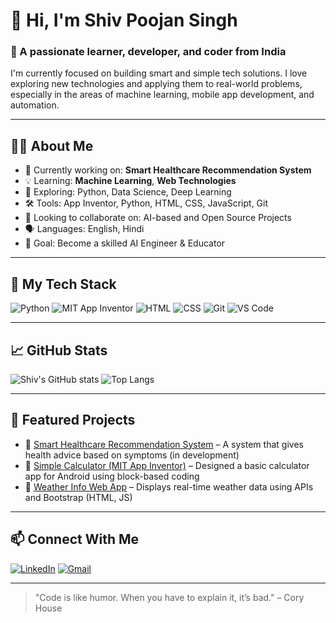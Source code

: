 # 👋 Hi, I'm Shiv Poojan Singh

### 🚀 A passionate learner, developer, and coder from India

I'm currently focused on building smart and simple tech solutions. I love exploring new technologies and applying them to real-world problems, especially in the areas of machine learning, mobile app development, and automation.

---

## 👨‍💻 About Me

- 🔭 Currently working on: **Smart Healthcare Recommendation System**
- 💡 Learning: **Machine Learning**, **Web Technologies**
- 🧠 Exploring: Python, Data Science, Deep Learning
- 🛠️ Tools: App Inventor, Python, HTML, CSS, JavaScript, Git
- 👯 Looking to collaborate on: AI-based and Open Source Projects
- 🗣️ Languages: English, Hindi
- 🎯 Goal: Become a skilled AI Engineer & Educator

---

## 🧰 My Tech Stack

![Python](https://img.shields.io/badge/Python-3776AB?style=for-the-badge&logo=python&logoColor=white)
![MIT App Inventor](https://img.shields.io/badge/MIT_App_Inventor-5C2D91?style=for-the-badge&logo=app-inventor&logoColor=white)
![HTML](https://img.shields.io/badge/HTML5-E34F26?style=for-the-badge&logo=html5&logoColor=white)
![CSS](https://img.shields.io/badge/CSS3-1572B6?style=for-the-badge&logo=css3&logoColor=white)
![Git](https://img.shields.io/badge/Git-F05032?style=for-the-badge&logo=git&logoColor=white)
![VS Code](https://img.shields.io/badge/VSCode-007ACC?style=for-the-badge&logo=visual-studio-code&logoColor=white)

---

## 📈 GitHub Stats

![Shiv's GitHub stats](https://github-readme-stats.vercel.app/api?username=shivpoojansingh&show_icons=true&theme=tokyonight)
![Top Langs](https://github-readme-stats.vercel.app/api/top-langs/?username=shivpoojansingh&layout=compact&theme=tokyonight)

---

## 📌 Featured Projects

- 🔹 [Smart Healthcare Recommendation System](#) – A system that gives health advice based on symptoms (in development)
- 🔹 [Simple Calculator (MIT App Inventor)](#) – Designed a basic calculator app for Android using block-based coding
- 🔹 [Weather Info Web App](#) – Displays real-time weather data using APIs and Bootstrap (HTML, JS)

---

## 📫 Connect With Me

[![LinkedIn](https://img.shields.io/badge/LinkedIn-blue?style=for-the-badge&logo=linkedin)](linkedin.com/in/shiv-poojan-singh-43b890241)
[![Gmail](https://img.shields.io/badge/Gmail-D14836?style=for-the-badge&logo=gmail&logoColor=white)](mailto:[your-email]@gmail.com)

---

> "Code is like humor. When you have to explain it, it’s bad." – Cory House
